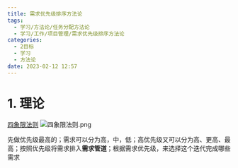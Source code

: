 ```yaml
---
title: 需求优先级排序方法论
tags:
  - 学习/方法论/任务分配方法论
  - 学习/工作/项目管理/需求优先级排序方法论
categories:
  - 2目标
  - 学习
  - 方法论
date: 2023-02-12 12:57
---
```


# 1. 理论

[四象限法则](https://baike.baidu.com/item/%E5%9B%9B%E8%B1%A1%E9%99%90%E6%B3%95%E5%88%99/1442968)
![四象限法则.png](.四象限法则.png)

先做优先级最高的；需求可以分为高，中，低；高优先级又可以分为高、更高、最高；按照优先级将需求排入**需求管道**；根据需求优先级，来选择这个迭代完成哪些需求
